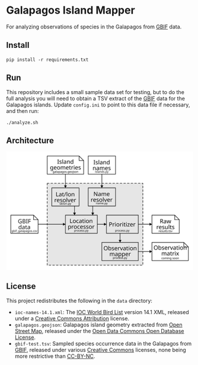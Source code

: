 # Galapagos Island Mapper

For analyzing observations of species in the Galapagos from [GBIF](https://www.gbif.org/) data.

## Install

    pip install -r requirements.txt

## Run

This repository includes a small sample data set for testing, but to do the full analysis you will need to obtain a TSV extract of the [GBIF](http://www.gbif.org) data for the Galapagos islands.  Update `config.ini` to point to this data file if necessary, and then run:

    ./analyze.sh

## Architecture

![Architecture diagram](doc/architecture.svg)

## License

This project redistributes the following in the `data` directory:

  - `ioc-names-14.1.xml`: The [IOC World Bird List](https://www.worldbirdnames.org/new/ioc-lists/master-list-2/) version 14.1 XML, released under a [Creative Commons Attribution](http://creativecommons.org/licenses/by/3.0/deed.en_US) license.
  - `galapagos.geojson`: Galapagos island geometry extracted from [Open Street Map](https://www.openstreetmap.org/), released under the [Open Data Commons Open Database License](https://opendatacommons.org/licenses/odbl/).
  - `gbif-test.tsv`: Sampled species occurrence data in the Galapagos from [GBIF](https://www.gbif.org/), released under various [Creative Commons](https://www.gbif.org/terms) licenses, none being more restrictive than [CC-BY-NC](https://creativecommons.org/licenses/by-nc/4.0/).
